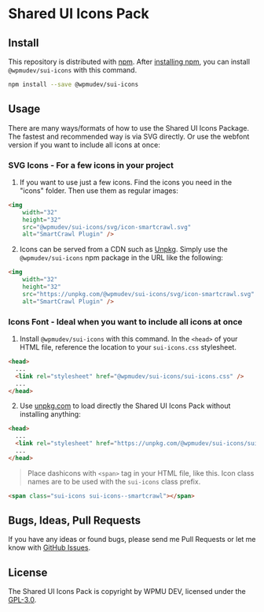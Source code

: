 # Shared UI Icons Pack

## Install

This repository is distributed with [npm](https://www.npmjs.com/). After [installing npm](https://docs.npmjs.com/getting-started/installing-node), you can install `@wpmudev/sui-icons` with this command.

```bash
npm install --save @wpmudev/sui-icons
```

## Usage

There are many ways/formats of how to use the Shared UI Icons Package. The fastest and recommended way is via SVG directly. Or use the webfont version if you want to include all icons at once:

### SVG Icons - For a few icons in your project

1. If you want to use just a few icons. Find the icons you need in the "icons" folder. Then use them as regular images:

```html
<img
	width="32"
	height="32"
	src="@wpmudev/sui-icons/svg/icon-smartcrawl.svg"
	alt="SmartCrawl Plugin" />
```

2. Icons can be served from a CDN such as [Unpkg](https://unpkg.com/). Simply use the `@wpmudev/sui-icons` npm package in the URL like the following:

```html
<img
	width="32"
	height="32"
	src="https://unpkg.com/@wpmudev/sui-icons/svg/icon-smartcrawl.svg"
	alt="SmartCrawl Plugin" />
```

### Icons Font - Ideal when you want to include all icons at once

1. Install `@wpmudev/sui-icons` with this command. In the `<head>` of your HTML file, reference the location to your `sui-icons.css` stylesheet.

```html
<head>
  ...
  <link rel="stylesheet" href="@wpmudev/sui-icons/sui-icons.css" />
  ...
</head>
```

2. Use [unpkg.com](https://unpkg.com/) to load directly the Shared UI Icons Pack without installing anything:

```html
<head>
  ...
  <link rel="stylesheet" href="https://unpkg.com/@wpmudev/sui-icons/sui-icons.css" />
  ...
</head>
```

>Place dashicons with `<span>` tag in your HTML file, like this. Icon class names are to be used with the `sui-icons` class prefix.

```html
<span class="sui-icons sui-icons--smartcrawl"></span>
```

## Bugs, Ideas, Pull Requests

If you have any ideas or found bugs, please send me Pull Requests or let me know with [GitHub Issues](https://github.com/wpmudev/sui-icons/issues).

## License

The Shared UI Icons Pack is copyright by WPMU DEV, licensed under the [GPL-3.0](https://github.com/wpmudev/sui-icons/blob/master/LICENSE).
